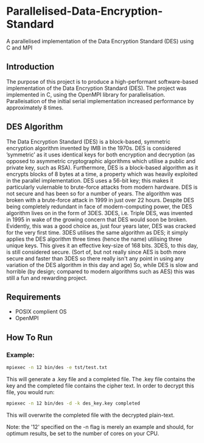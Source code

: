 # Parallelised-Data-Encryption-Standard
A parallelised implementation of the Data Encryption Standard (DES) using C and MPI

## Introduction

The purpose of this project is to produce a high-performant software-based implementation of the Data Encryption
Standard (DES). The project was implemented in C, using the OpenMPI library for parallelisation.
Paralleisation of the initial serial implementation increased performance by approximately 8 times.

## DES Algorithm

The Data Encryption Standard (DES) is a block-based, symmetric encryption algorithm invented by IMB in
the 1970s. DES is considered ’symmetric’ as it uses identical keys for both encryption and decryption (as opposed
to asymmetric cryptographic algorithms which utilise a public and private key, such as RSA). Furthermore, DES
is a block-based algorithm as it encrypts blocks of 8 bytes at a time, a property which was heavily exploited in the
parallel implementation.
DES uses a 56-bit key; this makes it particularly vulernable to brute-force attacks from modern hardware. DES
is not secure and has been so for a number of years. The algorithm was broken with a brute-force attack in 1999
in just over 22 hours.
Despite DES being completely redundant in face of modern-computing power, the DES algorithm lives on in the
form of 3DES. 3DES, i.e. Triple DES, was invented in 1995 in wake of the growing concern that DES would soon be
broken. Evidently, this was a good choice as, just four years later, DES was cracked for the very first time. 3DES
utilises the same algorithm as DES; it simply applies the DES algorithm three times (hence the name) utilising
three unique keys. This gives it an effective key-size of 168 bits. 3DES, to this day, is still considered secure.
(Sort of, but not really since AES is both more secure and faster than 3DES so there really isn't any point in using any variation of the DES algorithm in this day and age)
So, while DES is slow and horrible (by design; compared to modern algorithms such as AES) this was still a fun and rewarding project.

## Requirements
- POSIX complient OS
- OpenMPI

## How To Run

### Example:
```bash
mpiexec -n 12 bin/des -e tst/test.txt
```
This will generate a .key file and a completed file.
The .key file contains the key and the completed file contains the cipher text.
In order to decrypt this file, you would run:
```bash
mpiexec -n 12 bin/des -d -k des_key.key completed
```
This will overwrite the completed file with the decrypted plain-text.

Note: the '12' specified on the -n flag is merely an example and should, for optimum results, be set to the number of cores on your CPU.
